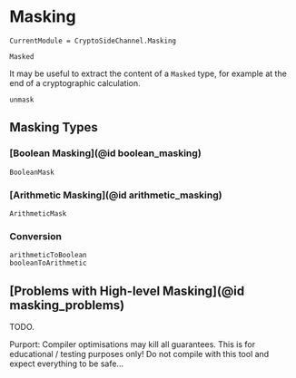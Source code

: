 # Masking

```@meta
CurrentModule = CryptoSideChannel.Masking
```

```@docs
Masked
```

It may be useful to extract the content of a `Masked` type, for example at the end of a cryptographic calculation.
```@docs
unmask
```


## Masking Types

### [Boolean Masking](@id boolean_masking)
```@docs
BooleanMask
```

### [Arithmetic Masking](@id arithmetic_masking)
```@docs
ArithmeticMask
```

### Conversion
```@docs
arithmeticToBoolean
booleanToArithmetic
```

## [Problems with High-level Masking](@id masking_problems)

TODO.

Purport: Compiler optimisations may kill all guarantees. This is for educational / testing purposes only! Do not compile with this tool and expect everything to be safe...


